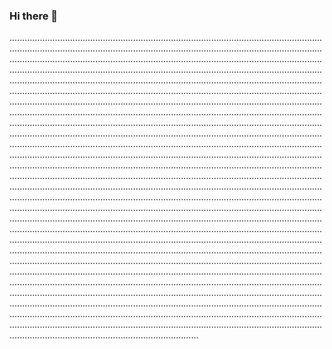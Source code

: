 ### Hi there 👋

...........................................................................................................................................................................................................................................................................................................................................................................................................................................................................................................................................................................................................................................................................................................................................................................................................................................................................................................................................................................................................................................................................................................................................................................................................................................................................................................................................................................................................................................................................................................................................................................................................................................................................................................................................................................................................................................................................................................................................................................................................................................................................................................................................................................................................................................................................................................................................................................................................................................................................................................................................................................................................................................................................................................................................................................................................................................................................................................................................................................................................................................................................................................................................................................................................................................................................................................................................................................................................................................................................................................................................................................................................................................................................................